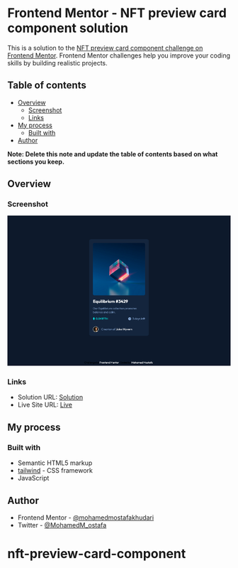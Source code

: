 # Frontend Mentor - NFT preview card component solution

This is a solution to the [NFT preview card component challenge on Frontend Mentor](https://www.frontendmentor.io/challenges/nft-preview-card-component-SbdUL_w0U). Frontend Mentor challenges help you improve your coding skills by building realistic projects. 
## Table of contents

- [Overview](#overview)
  - [Screenshot](#screenshot)
  - [Links](#links)
- [My process](#my-process)
  - [Built with](#built-with)
- [Author](#author)

**Note: Delete this note and update the table of contents based on what sections you keep.**

## Overview

### Screenshot

![](./public/images/Screenshot%202022-10-16%20at%2023-16-11%20Frontend%20Mentor%20NFT%20preview%20card%20component.png)

### Links

- Solution URL: [Solution](https://www.frontendmentor.io/solutions/nft-preview-card-component-using-tailwind-FAR0MDgc6f)
- Live Site URL: [Live](https://mohamedmostafakhudari.github.io/nft-preview-card-component/public/)

## My process

### Built with

- Semantic HTML5 markup
- [tailwind](https://tailwindcss.com/) - CSS framework
- JavaScript

## Author

- Frontend Mentor - [@mohamedmostafakhudari](https://www.frontendmentor.io/profile/cheng-moo)
- Twitter - [@MohamedM_ostafa](https://twitter.com/MohamedM_ostafa)
# nft-preview-card-component
